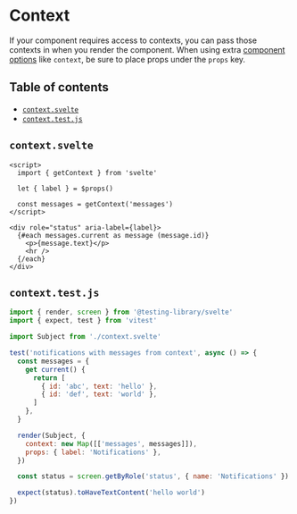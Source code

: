 # Context

If your component requires access to contexts, you can pass those contexts in
when you render the component. When using extra [component options][] like
`context`, be sure to place props under the `props` key.

[component options]:
  https://testing-library.com/docs/svelte-testing-library/api#component-options

## Table of contents

- [`context.svelte`](#contextsvelte)
- [`context.test.js`](#contexttestjs)

## `context.svelte`

```svelte file=./context.svelte
<script>
  import { getContext } from 'svelte'

  let { label } = $props()

  const messages = getContext('messages')
</script>

<div role="status" aria-label={label}>
  {#each messages.current as message (message.id)}
    <p>{message.text}</p>
    <hr />
  {/each}
</div>
```

## `context.test.js`

```js file=./context.test.js
import { render, screen } from '@testing-library/svelte'
import { expect, test } from 'vitest'

import Subject from './context.svelte'

test('notifications with messages from context', async () => {
  const messages = {
    get current() {
      return [
        { id: 'abc', text: 'hello' },
        { id: 'def', text: 'world' },
      ]
    },
  }

  render(Subject, {
    context: new Map([['messages', messages]]),
    props: { label: 'Notifications' },
  })

  const status = screen.getByRole('status', { name: 'Notifications' })

  expect(status).toHaveTextContent('hello world')
})
```
